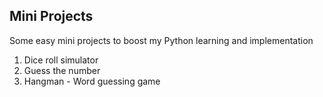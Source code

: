 ## Mini Projects

Some easy mini projects to boost my Python learning and implementation

1. Dice roll simulator
2. Guess the number
3. Hangman - Word guessing game
